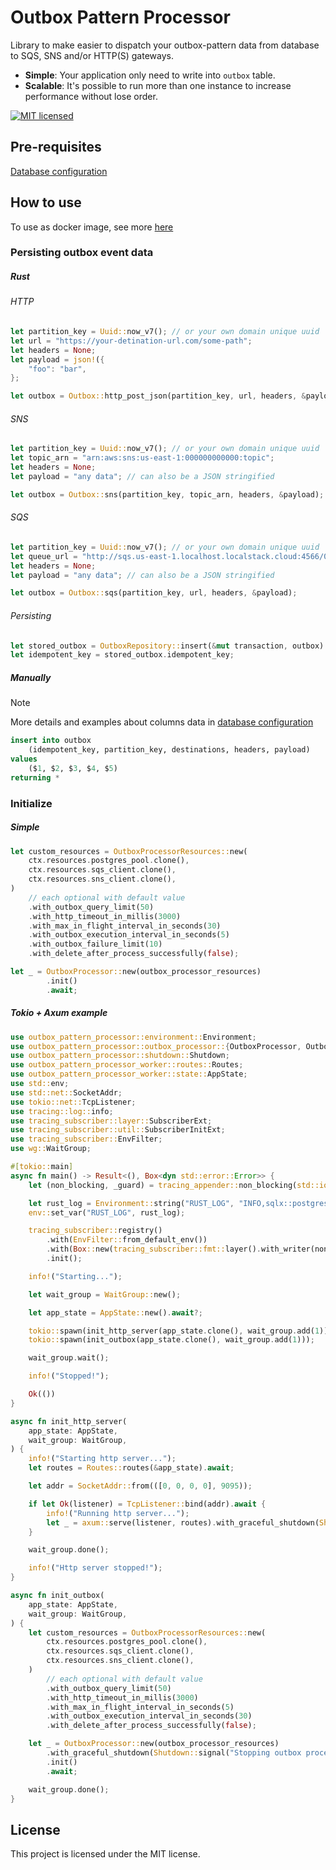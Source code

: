 # Outbox Pattern Processor

Library to make easier to dispatch your outbox-pattern data from database to SQS, SNS and/or HTTP(S) gateways.

* **Simple**: Your application only need to write into `outbox` table.
* **Scalable**: It's possible to run more than one instance to increase performance without lose order.

[![MIT licensed][mit-badge]][mit-url]

[mit-badge]: https://img.shields.io/badge/license-MIT-blue.svg
[mit-url]: https://github.com/deroldo/outbox-pattern-processor/blob/main/LICENSE

## Pre-requisites

[Database configuration](../database/README.md)

## How to use

To use as docker image, see more [here](../worker/README.md)

### Persisting outbox event data

##### Rust

###### HTTP
```rust
let partition_key = Uuid::now_v7(); // or your own domain unique uuid
let url = "https://your-detination-url.com/some-path";
let headers = None;
let payload = json!({
    "foo": "bar",
};

let outbox = Outbox::http_post_json(partition_key, url, headers, &payload); // can also choose for post, put or patch
```

###### SNS
```rust
let partition_key = Uuid::now_v7(); // or your own domain unique uuid
let topic_arn = "arn:aws:sns:us-east-1:000000000000:topic";
let headers = None;
let payload = "any data"; // can also be a JSON stringified

let outbox = Outbox::sns(partition_key, topic_arn, headers, &payload);
```

###### SQS
```rust
let partition_key = Uuid::now_v7(); // or your own domain unique uuid
let queue_url = "http://sqs.us-east-1.localhost.localstack.cloud:4566/000000000000/queue";
let headers = None;
let payload = "any data"; // can also be a JSON stringified

let outbox = Outbox::sqs(partition_key, url, headers, &payload);
```

###### Persisting

```rust
let stored_outbox = OutboxRepository::insert(&mut transaction, outbox).await?;
let idempotent_key = stored_outbox.idempotent_key;
```

##### Manually

> [!NOTE]  
> More details and examples about columns data in [database configuration](../database/README.md)

```sql
insert into outbox
    (idempotent_key, partition_key, destinations, headers, payload)
values
    ($1, $2, $3, $4, $5)
returning *
```

### Initialize

##### Simple
```rust
let custom_resources = OutboxProcessorResources::new(
    ctx.resources.postgres_pool.clone(),
    ctx.resources.sqs_client.clone(),
    ctx.resources.sns_client.clone(),
)
    // each optional with default value
    .with_outbox_query_limit(50)
    .with_http_timeout_in_millis(3000)
    .with_max_in_flight_interval_in_seconds(30)
    .with_outbox_execution_interval_in_seconds(5)
    .with_outbox_failure_limit(10)
    .with_delete_after_process_successfully(false);

let _ = OutboxProcessor::new(outbox_processor_resources)
        .init()
        .await;
```

##### Tokio + Axum example

```rust
use outbox_pattern_processor::environment::Environment;
use outbox_pattern_processor::outbox_processor::{OutboxProcessor, OutboxProcessorResources};
use outbox_pattern_processor::shutdown::Shutdown;
use outbox_pattern_processor_worker::routes::Routes;
use outbox_pattern_processor_worker::state::AppState;
use std::env;
use std::net::SocketAddr;
use tokio::net::TcpListener;
use tracing::log::info;
use tracing_subscriber::layer::SubscriberExt;
use tracing_subscriber::util::SubscriberInitExt;
use tracing_subscriber::EnvFilter;
use wg::WaitGroup;

#[tokio::main]
async fn main() -> Result<(), Box<dyn std::error::Error>> {
    let (non_blocking, _guard) = tracing_appender::non_blocking(std::io::stdout());

    let rust_log = Environment::string("RUST_LOG", "INFO,sqlx::postgres::notice=WARN,sqlx::query=WARN");
    env::set_var("RUST_LOG", rust_log);

    tracing_subscriber::registry()
        .with(EnvFilter::from_default_env())
        .with(Box::new(tracing_subscriber::fmt::layer().with_writer(non_blocking)))
        .init();

    info!("Starting...");

    let wait_group = WaitGroup::new();

    let app_state = AppState::new().await?;

    tokio::spawn(init_http_server(app_state.clone(), wait_group.add(1)));
    tokio::spawn(init_outbox(app_state.clone(), wait_group.add(1)));

    wait_group.wait();

    info!("Stopped!");

    Ok(())
}

async fn init_http_server(
    app_state: AppState,
    wait_group: WaitGroup,
) {
    info!("Starting http server...");
    let routes = Routes::routes(&app_state).await;

    let addr = SocketAddr::from(([0, 0, 0, 0], 9095));

    if let Ok(listener) = TcpListener::bind(addr).await {
        info!("Running http server...");
        let _ = axum::serve(listener, routes).with_graceful_shutdown(Shutdown::signal("Stopping http server...")).await;
    }

    wait_group.done();

    info!("Http server stopped!");
}

async fn init_outbox(
    app_state: AppState,
    wait_group: WaitGroup,
) {
    let custom_resources = OutboxProcessorResources::new(
        ctx.resources.postgres_pool.clone(),
        ctx.resources.sqs_client.clone(),
        ctx.resources.sns_client.clone(),
    )
        // each optional with default value
        .with_outbox_query_limit(50)
        .with_http_timeout_in_millis(3000)
        .with_max_in_flight_interval_in_seconds(5)
        .with_outbox_execution_interval_in_seconds(30)
        .with_delete_after_process_successfully(false);

    let _ = OutboxProcessor::new(outbox_processor_resources)
        .with_graceful_shutdown(Shutdown::signal("Stopping outbox processor..."))
        .init()
        .await;

    wait_group.done();
}

```

## License
This project is licensed under the MIT license.